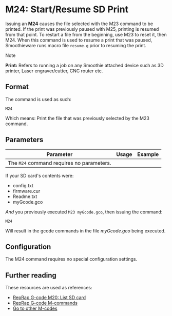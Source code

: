 
# M24: Start/Resume SD Print

Issuing an **M24** causes the file selected with the M23 command to be printed. If the print was previously paused with M25, printing is resumed from that point. To restart a file from the beginning, use M23 to reset it, then M24.
When this command is used to resume a print that was paused, Smoothieware runs macro file `resume.g` prior to resuming the print.

> [!NOTE]
> **Print:** Refers to running a job on any Smoothie attached device such as 3D printer, Laser engraver/cutter, CNC router etc.

## Format

The command is used as such:

```
M24
```

Which means: Print the file that was previously selected by the M23 command.

## Parameters

| Parameter | Usage | Example |
| --- | --- | --- |
| The `M24` command requires no parameters. |

If your SD card's contents were:

- config.txt
- firmware.cur
- Readme.txt
- myGcode.gco

*And* you previously executed `M23 myGcode.gco`, then issuing the command:

```
M24
```

Will result in the gcode commands in the file *myGcode.gco* being executed.

## Configuration

The M24 command requires no special configuration settings.

## Further reading

These resources are used as references:
- [RepRap G-code M20: List SD card](http://reprap.org/wiki/G-code#M20:_List_SD_card)
- [RepRap G-code M-commands](http://reprap.org/wiki/G-code#M-commands)
- [Go to other M-codes](supported-g-codes)

